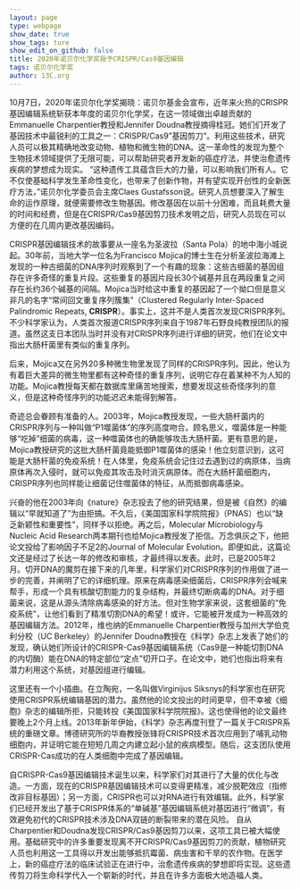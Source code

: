 ```yaml
---
layout: page
type: webpage
show_date: true
show_tags: ture
show_edit_on_github: false
title: 2020年诺贝尔化学奖授予CRISPR/Cas9基因编辑
tags: 诺贝尔化学奖
author: 13C.org
---
```



10月7日，2020年诺贝尔化学奖揭晓：诺贝尔基金会宣布，近年来火热的CRISPR基因编辑系统斩获本年度的诺贝尔化学奖，在这一领域做出卓越贡献的Emmanuelle Charpentier教授和Jennifer Doudna教授摘得桂冠。她们们开发了基因技术中最锐利的工具之一：CRISPR/Cas9”基因剪刀”。利用这些技术，研究人员可以极其精确地改变动物、植物和微生物的DNA。这一革命性的发现为整个生物技术领域提供了无限可能，可以帮助研究者开发新的癌症疗法，并使治愈遗传疾病的梦想成为现实。
“这种遗传工具蕴含巨大的力量，可以影响我们所有人。它不仅使基础科学发生革命性变化，也带来了创新作物，并有望实现开创性的全新医疗方法，”诺贝尔化学委员会主席Claes Gustafsson说。研究人员想要深入了解生命的运作原理，就便需要修改生物基因。修改基因在以前十分困难，而且耗费大量的时间和经费，但是在CRISPR/Cas9基因剪刀技术发明之后，研究人员现在可以方便的在几周内更改基因编码。

CRISPR基因编辑技术的故事要从一座名为圣波拉（Santa Pola）的地中海小城说起。30年前，当地大学一位名为Francisco Mojica的博士生在分析圣波拉海滩上发现的一种古细菌的DNA序列时观察到了一个有趣的现象：这些古细菌的基因组存在许多奇怪的重复片段。这些重复的基因片段长30个碱基并且在两段重复之间存在长约36个碱基的间隔。Mojica当时给这中重复的基因起了一个拗口但是意义非凡的名字“常间回文重复序列簇集”（Clustered Regularly Inter-Spaced Palindromic Repeats, **CRISPR**）。事实上，这并不是人类首次发现CRISPR序列。不少科学家认为，人类首次报道CRISPR序列来自于1987年石野良纯教授团队的报道。虽然这支日本团队当时并没有对CRISPR序列进行详细的研究，他们在论文中指出大肠杆菌里有类似的重复序列。

后来，Mojica又在另外20多种微生物里发现了同样的CRISPR序列。因此，他认为有着巨大差异的微生物里都有这种奇怪的重复序列，说明它存在着某种不为人知的功能。Mojica教授每天都在数据库里痛苦地搜索，想要发现这些奇怪序列的意义，但是这种奇怪序列的功能迟迟未能得到解答。

奇迹总会眷顾有准备的人。2003年，Mojica教授发现，一些大肠杆菌内的CRISPR序列与一种叫做“P1噬菌体”的序列高度吻合。顾名思义，噬菌体是一种能够“吃掉”细菌的病毒，这一种噬菌体也的确能够攻击大肠杆菌。更有意思的是，Mojica教授研究的这批大肠杆菌竟能抵御P1噬菌体的感染！他立刻意识到，这可能是大肠杆菌的免疫系统！在人体里，免疫系统会记住过去遇到过的病原体，当病原体再次入侵时，就可以免疫其攻击及时消灭病原体。而在大肠杆菌细胞内，CRISPR序列也同样能让细菌记住噬菌体的特征，从而抵御病毒感染。

兴奋的他在2003年向《nature》杂志投去了他的研究结果，但是被《自然》的编辑以“早就知道了”为由拒搞。不久后，《美国国家科学院院报》（PNAS）也以“缺乏新颖性和重要性”，同样予以拒绝。再之后，Molecular Microbiology与Nucleic Acid Research两本期刊也给Mojica教授发了拒信。万念俱灰之下，他把论文投给了影响因子不足2的Journal of Molecular Evolution。即便如此，这篇论文还是经过了长达一年的修改和审核，才最终得以发表。此时，已是2005年2月。切开DNA的魔剪在接下来的几年里，科学家们对CRISPR序列的作用做了进一步的完善，并阐明了它的详细机理。原来在病毒感染细菌后，CRISPR序列会喊来帮手，形成一个具有核酸切割能力的复杂结构，并最终切断病毒的DNA。对于细菌来说，这是从源头清除病毒感染的好方法。但对生物学家来说，这套细菌的“免疫系统”，让他们看到了精准切割DNA的希望！或许，它能被开发成为一种高效的基因编辑方法。2012年，维也纳的Emmanuelle Charpentier教授与加州大学伯克利分校（UC Berkeley）的Jennifer Doudna教授在《科学》杂志上发表了她们的发现，确认她们所设计的CRISPR-Cas9基因编辑系统（Cas9是一种能切割DNA的内切酶）能在DNA的特定部位“定点”切开口子。在论文中，她们也指出将来有潜力利用这个系统，对基因组进行编辑。

这里还有一个小插曲。在立陶宛，一名叫做Virginijus Siksnys的科学家也在研究使用CRISPR系统编辑基因的潜力。虽然他的论文投出的时间更早，但不幸被《细胞》杂志的编辑所拒，只能转投《美国国家科学院院报》。这也使得他的论文最终要晚上2个月上线。2013年新年伊始，《科学》杂志再度刊登了一篇关于CRISPR系统的重磅文章。博德研究所的华裔教授张锋将CRISPR技术首次应用到了哺乳动物细胞内，并证明它能在短短几周之内建立起小鼠的疾病模型。随后，这支团队使用CRISPR-Cas成功的在人类细胞中完成了基因编辑。

自CRISPR-Cas9基因编辑技术诞生以来，科学家们对其进行了大量的优化与改造。一方面，现在的CRISPR基因编辑技术可以变得更精准，减少脱靶效应（指修改非目标基因）；另一方面，CRISPR也可以对RNA进行有效编辑。此外，科学家们已经开发出了基于CRISPR体系的“单碱基”基因编辑系统对基因进行“微调”，有效避免初代的CRISPR技术涉及DNA双链的断裂带来的潜在风险。
自从Charpentier和Doudna发现CRISPR/Cas9基因剪刀以来，这项工具已被大幅使用。基础研究中的许多重要发现离不开CRISPR/Cas9基因剪刀的贡献，植物研究人员也利用这一工具得以开发出能够抵抗霉菌、病虫害和干旱的农作物。在医学上，新的癌症疗法的临床试验正在进行中，治愈遗传疾病的梦想即将实现。这些遗传剪刀将生命科学代入一个崭新的时代，并且在许多方面极大地造福人类。
